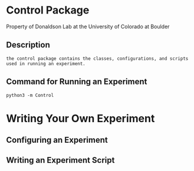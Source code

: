 # Control Package

Property of Donaldson Lab at the University of Colorado at Boulder

## Description

    the control package contains the classes, configurations, and scripts used in running an experiment.  

## Command for Running an Experiment

`python3 -m Control`

# Writing Your Own Experiment

## Configuring an Experiment

## Writing an Experiment Script